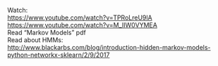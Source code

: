 Watch:<br/>
https://www.youtube.com/watch?v=TPRoLreU9lA <br/>
https://www.youtube.com/watch?v=M_IIW0VYMEA <br/>
Read “Markov Models” pdf<br/>
Read about HMMs:<br/>
http://www.blackarbs.com/blog/introduction-hidden-markov-models-python-networkx-sklearn/2/9/2017
